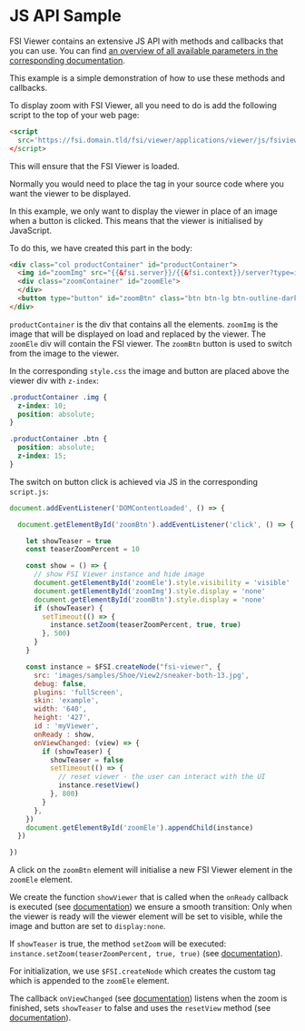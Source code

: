 # JS API Sample

FSI Viewer contains an extensive JS API with methods and callbacks that you can use.
You can find [an overview of all available parameters in the corresponding documentation](https://docs.neptunelabs.com/docs/fsi-viewer/js-api/public-methods).

This example is a simple demonstration of how to use these methods and callbacks.

To display zoom with FSI Viewer, all you need to do is add the following script to the top of your web page:

```html
<script
  src='https://fsi.domain.tld/fsi/viewer/applications/viewer/js/fsiviewer.js'
</script>
```
This will ensure that the FSI Viewer is loaded.

Normally you would need to place the *<fsi-viewer>* tag in your source code where you want the viewer to be displayed.

In this example, we only want to display the viewer in place of an image when a button is clicked.
This means that the viewer is initialised by JavaScript.

To do this, we have created this part in the body:

```html
<div class="col productContainer" id="productContainer">
  <img id="zoomImg" src="{{&fsi.server}}/{{&fsi.context}}/server?type=image&source=images/samples/Shoe/View2/sneaker-both-13.jpg&width=640&height=397&effects=pad(CC,FFFFFF)" height="397" alt="">
  <div class="zoomContainer" id="zoomEle">
  </div>
  <button type="button" id="zoomBtn" class="btn btn-lg btn-outline-dark">Show Zoom</button>
</div>
```
`productContainer` is the div that contains all the elements.
`zoomImg` is the image that will be displayed on load and replaced by the viewer.
The `zoomEle` div will contain the FSI viewer.
The `zoomBtn` button is used to switch from the image to the viewer.

In the corresponding `style.css` the image and button are placed  above the viewer div with `z-index`:

```css
.productContainer .img {
  z-index: 10;
  position: absolute;
}

.productContainer .btn {
  position: absolute;
  z-index: 15;
}
```

The switch on button click is achieved via JS in the corresponding `script.js`:

```js
document.addEventListener('DOMContentLoaded', () => {

  document.getElementById('zoomBtn').addEventListener('click', () => {

    let showTeaser = true
    const teaserZoomPercent = 10

    const show = () => {
      // show FSI Viewer instance and hide image
      document.getElementById('zoomEle').style.visibility = 'visible'
      document.getElementById('zoomImg').style.display = 'none'
      document.getElementById('zoomBtn').style.display = 'none'
      if (showTeaser) {
        setTimeout(() => {
          instance.setZoom(teaserZoomPercent, true, true)
        }, 500)
      }
    }

    const instance = $FSI.createNode("fsi-viewer", {
      src: 'images/samples/Shoe/View2/sneaker-both-13.jpg',
      debug: false,
      plugins: 'fullScreen',
      skin: 'example',
      width: '640',
      height: '427',
      id : 'myViewer',
      onReady : show,
      onViewChanged: (view) => {
        if (showTeaser) {
          showTeaser = false
          setTimeout(() => {
            // reset viewer - the user can interact with the UI
            instance.resetView()
          }, 800)
        }
      },
    })
    document.getElementById('zoomEle').appendChild(instance)
  })

})

```

A click on the `zoomBtn` element will initialise a new FSI Viewer element in the `zoomEle` element.

We create the function `showViewer` that is called when the `onReady` callback is executed (see [documentation](https://docs.neptunelabs.com/docs/fsi-viewer/js-api/callbacks#onready)) we ensure a smooth transition:
Only when the viewer is ready will the viewer element will be set to visible, while the image and button are set to `display:none`.

If `showTeaser` is true, the method `setZoom` will be executed: `instance.setZoom(teaserZoomPercent, true, true)` (see [documentation](https://docs.neptunelabs.com/docs/fsi-viewer/js-api/public-methods#setzoom)).

For initialization, we use `$FSI.createNode` which creates the <fsi-viewer> custom tag which is appended to the `zoomEle` element.

The callback `onViewChanged` (see [documentation](https://docs.neptunelabs.com/docs/fsi-viewer/js-api/callbacks#onviewchanged)) listens when the zoom is finished, sets `showTeaser` to false and uses the `resetView` method (see [documentation](https://docs.neptunelabs.com/docs/fsi-viewer/js-api/public-methods#resetview)).
